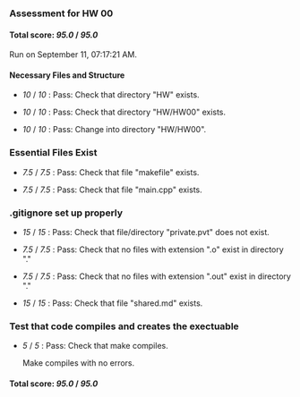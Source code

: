 ### Assessment for HW 00

#### Total score: _95.0_ / _95.0_

Run on September 11, 07:17:21 AM.


#### Necessary Files and Structure

+  _10_ / _10_ : Pass: Check that directory "HW" exists.

+  _10_ / _10_ : Pass: Check that directory "HW/HW00" exists.

+  _10_ / _10_ : Pass: Change into directory "HW/HW00".


### Essential Files Exist

+  _7.5_ / _7.5_ : Pass: Check that file "makefile" exists.

+  _7.5_ / _7.5_ : Pass: Check that file "main.cpp" exists.


### .gitignore set up properly

+  _15_ / _15_ : Pass: Check that file/directory "private.pvt" does not exist.

+  _7.5_ / _7.5_ : Pass: Check that no files with extension ".o" exist in directory "."

+  _7.5_ / _7.5_ : Pass: Check that no files with extension ".out" exist in directory "."

+  _15_ / _15_ : Pass: Check that file "shared.md" exists.


### Test that code compiles and creates the exectuable

+  _5_ / _5_ : Pass: Check that make compiles.

    Make compiles with no errors.



#### Total score: _95.0_ / _95.0_


